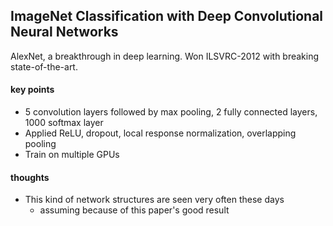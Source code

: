 ## ImageNet Classification with Deep Convolutional Neural Networks

AlexNet, a breakthrough in deep learning. Won ILSVRC-2012 with breaking state-of-the-art.

#### key points

* 5 convolution layers followed by max pooling, 2 fully connected layers, 1000 softmax layer
* Applied ReLU, dropout, local response normalization, overlapping pooling
* Train on multiple GPUs

#### thoughts

* This kind of network structures are seen very often these days
    * assuming because of this paper's good result
